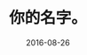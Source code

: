 ---
layout: page
title: 你的名字。
description: >
  新海诚式除了画风和穿越以外乏善可陈的青春男女爱情动画片系列作品之一。
category: 电影
img: assets/img/movie/before2020/你的名字.webp
star: 4
date: 2016-08-26
---
